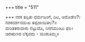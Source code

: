+++
title = "511"

+++
ನರಕ ತಪ್ಪಿತು ಧರ್ಮಜಂಗೆ, ದಿಟ, ಆದೊಡೇಂ?।  
ನರಕದರ್ಶನದುಃಖ ತಪ್ಪದಾಯಿತಲ?॥  
ದುರಿತತರುವಾರು ನೆಟ್ಟುದೊ, ನಿನಗಮುಂಟು ಫಲ।  
ಚಿರಋಣದ ಲೆಕ್ಕವದು - ಮಂಕುತಿಮ್ಮ॥  
